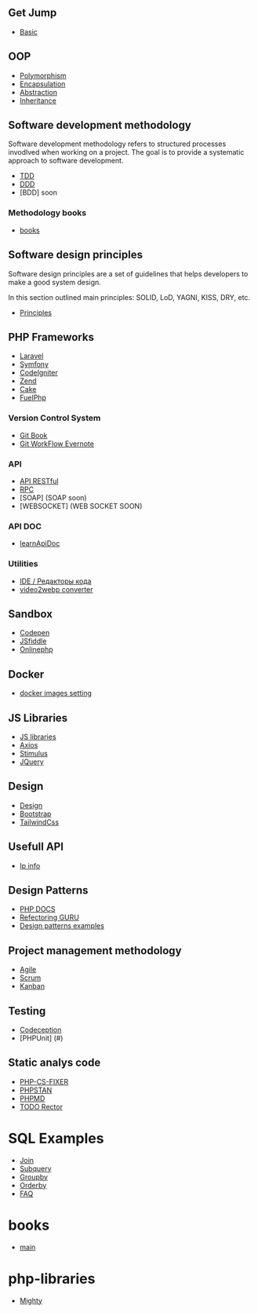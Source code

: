 ## Get Jump
- [Basic](https://getjump.github.io/ru-php-the-right-way/)

## OOP

- [Polymorphism](https://ru.wikipedia.org/wiki/%D0%9F%D0%BE%D0%BB%D0%B8%D0%BC%D0%BE%D1%80%D1%84%D0%B8%D0%B7%D0%BC_(%D0%B8%D0%BD%D1%84%D0%BE%D1%80%D0%BC%D0%B0%D1%82%D0%B8%D0%BA%D0%B0))
- [Encapsulation](https://ru.wikipedia.org/wiki/%D0%98%D0%BD%D0%BA%D0%B0%D0%BF%D1%81%D1%83%D0%BB%D1%8F%D1%86%D0%B8%D1%8F_(%D0%BF%D1%80%D0%BE%D0%B3%D1%80%D0%B0%D0%BC%D0%BC%D0%B8%D1%80%D0%BE%D0%B2%D0%B0%D0%BD%D0%B8%D0%B5))
- [Abstraction](https://ru.wikipedia.org/wiki/%D0%90%D0%B1%D1%81%D1%82%D1%80%D0%B0%D0%BA%D1%86%D0%B8%D1%8F_%D0%B4%D0%B0%D0%BD%D0%BD%D1%8B%D1%85)
- [Inheritance](https://ru.wikipedia.org/wiki/%D0%9D%D0%B0%D1%81%D0%BB%D0%B5%D0%B4%D0%BE%D0%B2%D0%B0%D0%BD%D0%B8%D0%B5_(%D0%BF%D1%80%D0%BE%D0%B3%D1%80%D0%B0%D0%BC%D0%BC%D0%B8%D1%80%D0%BE%D0%B2%D0%B0%D0%BD%D0%B8%D0%B5))


## Software development methodology
Software development methodology refers to structured processes invodlved when working on a project.
The goal is to provide a systematic approach to software development.
- [TDD](/sdm/tdd.md)
- [DDD](/sdm/ddd.md)
- [BDD] soon
### Methodology books
- [books](/sdm/books.md)

## Software design principles
Software design principles are a set of guidelines that helps developers to make a good system design.

In this section outlined main principles: SOLID, LoD, YAGNI, KISS, DRY, etc.
- [Principles](/Principles/principles.md)

## PHP Frameworks
- [Laravel](/Frameworks/laravel.md)
- [Symfony](/Frameworks/symfony.md)
- [CodeIgniter](https://kinsta.com/blog/php-frameworks/#codeigniter)
- [Zend](https://kinsta.com/blog/php-frameworks/#zend-framework--laminas-project)
- [Cake](https://kinsta.com/blog/php-frameworks/#cakephp)
- [FuelPhp](https://kinsta.com/blog/php-frameworks/#fuelphp)

### Version Control System
- [Git Book](https://git-scm.com/book/ru) 
- [Git WorkFlow Evernote](https://www.evernote.com/shard/s249/sh/5fe771e5-6050-5cc5-3070-97f56af704cf/a5e4f2aece2d68770a04f2cd61c7813a)

### API
- [API RESTful](/RESTful/rest.md)
- [RPC](https://itnan.ru/post.php?c=1&p=446348)
- [SOAP] (SOAP soon)
- [WEBSOCKET] (WEB SOCKET SOON)

### API DOC
- [learnApiDoc](https://starkovden.github.io/overview-specification-formats.html)

### Utilities
- [IDE / Редакторы кода](/IDE/ide.md)
- [video2webp converter](https://video2webp.mattj.io/)

## Sandbox
- [Codepen](https://codepen.io/redcross16)
- [JSfiddle](https://jsfiddle.net/user/REDCROSS/fiddles/)
- [Onlinephp](https://onlinephp.io/)

## Docker
- [docker images setting](https://www.evernote.com/shard/s249/sh/c2692875-efc0-3943-59b1-c5bc9e0ea4db/80c670e808078d7371c114aeade9c2d8)

## JS Libraries
- [JS libraries](/JS/libraries.md)
- [Axios](https://axios-http.com/)
- [Stimulus](https://stimulus.hotwired.dev/)
- [JQuery](#)

## Design 
- [Design](/design/design.md)
- [Bootstrap](https://getbootstrap.com)
- [TailwindCss](https://tailwindui.com/documentation#getting-set-up)

## Usefull API
- [Ip info](https://ipinfo.io)

## Design Patterns
- [PHP DOCS](https://designpatternsphp.readthedocs.io/ru/latest/README.html)
- [Refectoring GURU](https://refactoring.guru/ru/design-patterns)
- [Design patterns examples](/patterns/patterns.md)

## Project management methodology
- [Agile](/pmm/agile.md)
- [Scrum](/pmm/scrum.md)
- [Kanban](/pmm/kanban.md)

## Testing
- [Codeception](https://codeception.com/quickstart)
- [PHPUnit] (#)

## Static analys code
- [PHP-CS-FIXER](/tools/php-cs-fixer/php-cs-fixer.md)
- [PHPSTAN](/tools/phpstan/phpstan.md)
- [PHPMD](/tools/phpmd/phpmd.md)
- [TODO Rector](/tools/rector/rector.md)


# SQL Examples
- [Join](/sql/join.md)
- [Subquery](/sql/subquery.md)
- [Groupby](/sql/groupby.md)
- [Orderby](/sql/orderby.md)
- [FAQ](/sql/faq.md)
  
# books
- [main](/books/main.md)

# php-libraries
- [Mighty](https://libraries.io/github/MightyPHP/MightyPHP)
